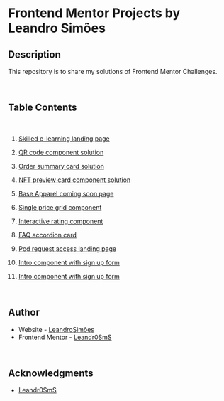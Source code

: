 # Frontend Mentor Projects by Leandro Simões

## Description

This repository is to share my solutions of Frontend Mentor Challenges.

<br>

## Table Contents

<br>

1. [Skilled e-learning landing page](https://github.com/Leandr0SmS/Frontend-Mentor-Projects/tree/main/skilled-elearning-landing-page)

2. [QR code component solution](https://github.com/Leandr0SmS/Frontend-Mentor-Projects/tree/main/qr-code-component)

3. [Order summary card solution](https://github.com/Leandr0SmS/Frontend-Mentor-Projects/tree/main/order-summary-component-main)

4. [NFT preview card component solution](https://leandr0sms.github.io/Frontend-Mentor-Projects/nft-preview-card-component-main/index.html)

5. [Base Apparel coming soon page](https://github.com/Leandr0SmS/Frontend-Mentor-Projects/tree/main/base-apparel-coming-soon-master)

6. [Single price grid component](https://github.com/Leandr0SmS/Frontend-Mentor-Projects/tree/main/single-price-grid-component-main)

7. [Interactive rating component](https://github.com/Leandr0SmS/Frontend-Mentor-Projects/tree/main/interactive-rating-component-main)

8. [FAQ accordion card](https://leandr0sms.github.io/Frontend-Mentor-Projects/faq-accordion-card/index.html)

9. [Pod request access landing page](https://github.com/Leandr0SmS/Frontend-Mentor-Projects/tree/main/pod-request-access-landing-page)

10. [Intro component with sign up form](https://github.com/Leandr0SmS/Frontend-Mentor-Projects/tree/main/intro-component-with-signup-form-master)

11. [Intro component with sign up form](https://github.com/Leandr0SmS/Frontend-Mentor-Projects/tree/main/single-page-developer-portfolio)

<br>

## Author

- Website - [LeandroSimões](https://www.your-site.com)
- Frontend Mentor - [Leandr0SmS](https://www.frontendmentor.io/profile/Leandr0SmS)

<br>

## Acknowledgments

* [Leandr0SmS](https://www.frontendmentor.io/profile/Leandr0SmS)

